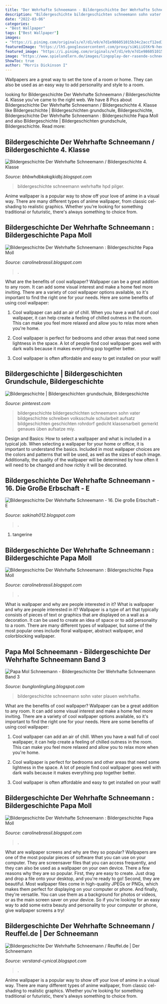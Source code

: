 ```yaml
---
title: "Der Wehrhafte Schneemann - Bildergeschichte Der Wehrhafte Schneemann : Bildergeschichte Papa Moll"
description: "Bildergeschichte bildergeschichten schneemann sohn vater bildgeschichte schreiben volksschule schularbeit aufsatz bildgeschichten geschichten rohrdorf gedicht klassenarbeit gemerkt genaues üben aufsatze miy"
date: "2022-03-06"
categories:
- "Best Wallpaper"
tags: ["Best Wallpaper"]
images:
- "https://i.pinimg.com/originals/e7/d1/e9/e7d1e986051015b34c2accf12ed3de88.jpg"
featuredImage: "https://lh5.googleusercontent.com/proxy/siWiiiGtKrN-heqy6IlIuaoEaiwo1pSS-huZbF8paYiDeSoTWarWBMW4wNeUVr5Ey_txDkAh7zjR7ePh4I_MoaYc150MBeCeTi8Ugsq_0JktYap5XvTxlH_BKbYd=w1200-h630-p-k-no-nu"
featured_image: "https://i.pinimg.com/originals/e7/d1/e9/e7d1e986051015b34c2accf12ed3de88.jpg"
image: "https://www.spielundlern.de/images/lingoplay-der-rasende-schneemann-hoerund-bildergeschichten.jpg"
ShowToc: true
author: "Morris Dickinson I"
---
```



Wallpapers are a great way to set the tone of a room or home. They can also be used as an easy way to add personality and style to a room.

	

		
looking for Bildergeschichte Der Wehrhafte Schneemann / Bildergeschichte 4. Klasse you've came to the right web. We have 8 Pics about Bildergeschichte Der Wehrhafte Schneemann / Bildergeschichte 4. Klasse like Bildergeschichte | Bildergeschichten grundschule, Bildergeschichte, Bildergeschichte Der Wehrhafte Schneemann : Bildergeschichte Papa Moll and also Bildergeschichte | Bildergeschichten grundschule, Bildergeschichte. Read more:
		
    
## Bildergeschichte Der Wehrhafte Schneemann / Bildergeschichte 4. Klasse

<img loading=lazy src="https://lh6.googleusercontent.com/proxy/z6q5Oa0LMb7clYhrpKTrtnoiGgvTo8aJ2J6uPSmi3-qja1k4wZe07UC9RvEwDPdSCf00p1o7lb4KXXfofeU=w1200-h630-p-k-no-nu" onerror="this.onerror=null;this.src='https://tse4.mm.bing.net/th?id=OIP.u3Rx8L4R749indx_aiC_FAHaFm&amp;pid=15.1';" alt="Bildergeschichte Der Wehrhafte Schneemann / Bildergeschichte 4. Klasse">

_Source: bhbwhdbkakqjkidbj.blogspot.com_

>bildergeschichte schneemann wehrhafte hpd pilger. 

	

Anime wallpaper is a popular way to show off your love of anime in a visual way. There are many different types of anime wallpaper, from classic cel-shading to realistic graphics. Whether you're looking for something traditional or futuristic, there's always something to choice from.

    
## Bildergeschichte Der Wehrhafte Schneemann : Bildergeschichte Papa Moll

<img loading=lazy src="https://i.pinimg.com/736x/f6/9a/5f/f69a5f2c22d319c2371b722619574966--preschool-winter-zima.jpg" onerror="this.onerror=null;this.src='https://tse3.mm.bing.net/th?id=OIP.fS89aeqsDVtAtgDXrnIP1AHaIv&amp;pid=15.1';" alt="Bildergeschichte Der Wehrhafte Schneemann : Bildergeschichte Papa Moll">

_Source: carolinebrassil.blogspot.com_

>. 

	

What are the benefits of cool wallpaper?
Wallpaper can be a great addition to any room. It can add some visual interest and make a home feel more inviting. There are a variety of cool wallpaper options available, so it's important to find the right one for your needs. Here are some benefits of using cool wallpaper: 
1. Cool wallpaper can add an air of chill. When you have a wall full of cool wallpaper, it can help create a feeling of chilled outness in the room. This can make you feel more relaxed and allow you to relax more when you're home. 

2. Cool wallpaper is perfect for bedrooms and other areas that need some lightness in the space. A lot of people find cool wallpaper goes well with dark walls because it makes everything pop together better. 

3. Cool wallpaper is often affordable and easy to get installed on your wall!

    
## Bildergeschichte | Bildergeschichten Grundschule, Bildergeschichte

<img loading=lazy src="https://i.pinimg.com/originals/e7/d1/e9/e7d1e986051015b34c2accf12ed3de88.jpg" onerror="this.onerror=null;this.src='https://tse4.mm.bing.net/th?id=OIP.qZAIxQPU7gHYZu5fMvjWgAAAAA&amp;pid=15.1';" alt="Bildergeschichte | Bildergeschichten grundschule, Bildergeschichte">

_Source: pinterest.com_

>bildergeschichte bildergeschichten schneemann sohn vater bildgeschichte schreiben volksschule schularbeit aufsatz bildgeschichten geschichten rohrdorf gedicht klassenarbeit gemerkt genaues üben aufsatze miy. 

	

Design and Basics: How to select a wallpaper and what is included in a typical job.
When selecting a wallpaper for your home or office, it is important to understand the basics. Included in most wallpaper choices are the colors and patterns that will be used, as well as the sizes of each image. Additionally, the quality of the wallpaper will be determined by how often it will need to be changed and how richly it will be decorated.

    
## Bildergeschichte Der Wehrhafte Schneemann - 16. Die Große Erbschaft - E

<img loading=lazy src="http://www.worksheets.de/assets/images/Test-Schneemann-Los1.jpg" onerror="this.onerror=null;this.src='https://tse3.mm.bing.net/th?id=OIP.z9dBceSRHbInD59eiiyNbQHaKV&amp;pid=15.1';" alt="Bildergeschichte Der Wehrhafte Schneemann - 16. Die große Erbschaft - E">

_Source: sakinah012.blogspot.com_

>. 

	

1. tangerine 

    
## Bildergeschichte Der Wehrhafte Schneemann : Bildergeschichte Papa Moll

<img loading=lazy src="https://i.pinimg.com/236x/65/ce/3f/65ce3f66645393bfe5ae55cfc1c5cf74.jpg" onerror="this.onerror=null;this.src='https://tse2.mm.bing.net/th?id=OIP.AuKFmVNr9qlqLBEaY_UUEQAAAA&amp;pid=15.1';" alt="Bildergeschichte Der Wehrhafte Schneemann : Bildergeschichte Papa Moll">

_Source: carolinebrassil.blogspot.com_

>. 

	

What is wallpaper and why are people interested in it?
What is wallpaper and why are people interested in it?
Wallpaper is a type of art that typically consists of pieces of text or graphics that are displayed on a wall as a decoration. It can be used to create an idea of space or to add personality to a room. There are many different types of wallpaper, but some of the most popular ones include floral wallpaper, abstract wallpaper, and colorblocking wallpaper.

    
## Papa Mol Schneemann - Bildergeschichte Der Wehrhafte Schneemann Band 3

<img loading=lazy src="https://lh5.googleusercontent.com/proxy/siWiiiGtKrN-heqy6IlIuaoEaiwo1pSS-huZbF8paYiDeSoTWarWBMW4wNeUVr5Ey_txDkAh7zjR7ePh4I_MoaYc150MBeCeTi8Ugsq_0JktYap5XvTxlH_BKbYd=w1200-h630-p-k-no-nu" onerror="this.onerror=null;this.src='https://tse3.mm.bing.net/th?id=OIP.TnQYzSncT-JPu_O-kl4d3wHaGO&amp;pid=15.1';" alt="Papa Mol Schneemann - Bildergeschichte Der Wehrhafte Schneemann Band 3">

_Source: bunglonlinglung.blogspot.com_

>bildergeschichte schneemann sohn vater plauen wehrhafte. 

	

What are the benefits of cool wallpaper?
Wallpaper can be a great addition to any room. It can add some visual interest and make a home feel more inviting. There are a variety of cool wallpaper options available, so it's important to find the right one for your needs. Here are some benefits of using cool wallpaper: 
1. Cool wallpaper can add an air of chill. When you have a wall full of cool wallpaper, it can help create a feeling of chilled outness in the room. This can make you feel more relaxed and allow you to relax more when you're home. 

2. Cool wallpaper is perfect for bedrooms and other areas that need some lightness in the space. A lot of people find cool wallpaper goes well with dark walls because it makes everything pop together better. 

3. Cool wallpaper is often affordable and easy to get installed on your wall!

    
## Bildergeschichte Der Wehrhafte Schneemann : Bildergeschichte Papa Moll

<img loading=lazy src="https://www.spielundlern.de/images/lingoplay-der-rasende-schneemann-hoerund-bildergeschichten.jpg" onerror="this.onerror=null;this.src='https://tse1.mm.bing.net/th?id=OIP.9Ds7yhSp-PAUiQxPu5w_dwHaHa&amp;pid=15.1';" alt="Bildergeschichte Der Wehrhafte Schneemann : Bildergeschichte Papa Moll">

_Source: carolinebrassil.blogspot.com_

>. 

	

What are wallpaper screens and why are they so popular?
Wallpapers are one of the most popular pieces of software that you can use on your computer. They are screensaver files that you can access frequently, and they can also be used as a wallpaper on your own device. There a few reasons why they are so popular. First, they are easy to create. Just drag and drop a file onto your desktop, and you're ready to go! Second, they are beautiful. Most wallpaper files come in high-quality JPEGs or PNGs, which makes them perfect for displaying on your computer or phone. And finally, they're versatile. You can use them as a background for photos or videos, or as the main screen saver on your device. So if you're looking for an easy way to add some extra beauty and personality to your computer or phone, give wallpaper screens a try!

    
## Bildergeschichte Der Wehrhafte Schneemann / Reuffel.de | Der Schneemann

<img loading=lazy src="http://schmidt-lehrmittel.de/media/image/84/82/e2/Art4120257e93b4b7cb8b_600x600.jpg" onerror="this.onerror=null;this.src='https://tse2.mm.bing.net/th?id=OIP.abzDChoSwihNQm88Wo_r_QAAAA&amp;pid=15.1';" alt="Bildergeschichte Der Wehrhafte Schneemann / Reuffel.de | Der Schneemann">

_Source: verstand-cynical.blogspot.com_

>. 

	

Anime wallpaper is a popular way to show off your love of anime in a visual way. There are many different types of anime wallpaper, from classic cel-shading to realistic graphics. Whether you're looking for something traditional or futuristic, there's always something to choice from.

